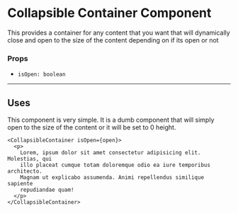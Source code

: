 # Collapsible Container Component

This provides a container for any content that you want that will dynamically close and open to the size of the content depending on if its open or not

### Props

- `isOpen: boolean`

---

## Uses

This component is very simple. It is a dumb component that will simply open to the size of the content or it will be set to 0 height.

```tsx
<CollapsibleContainer isOpen={open}>
  <p>
    Lorem, ipsum dolor sit amet consectetur adipisicing elit. Molestias, qui
    illo placeat cumque totam doloremque odio ea iure temporibus architecto.
    Magnam ut explicabo assumenda. Animi repellendus similique sapiente
    repudiandae quam!
  </p>
</CollapsibleContainer>
```
